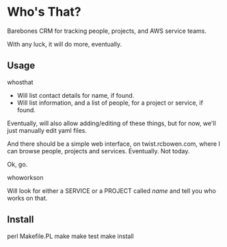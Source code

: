 # Who's That?

Barebones CRM for tracking people, projects, and AWS service teams.

With any luck, it will do more, eventually.

## Usage

whosthat <name>

* Will list contact details for name, if found.
* Will list information, and a list of people, for a project or service,
  if found.

Eventually, will also allow adding/editing of these things, but for now,
we'll just manually edit yaml files.

And there should be a simple web interface, on twist.rcbowen.com, where
I can browse people, projects and services. Eventually. Not today.

Ok, go.

whoworkson <name>

Will look for either a SERVICE or a PROJECT called *name* and tell you
who works on that.

## Install

perl Makefile.PL
make
make test
make install

